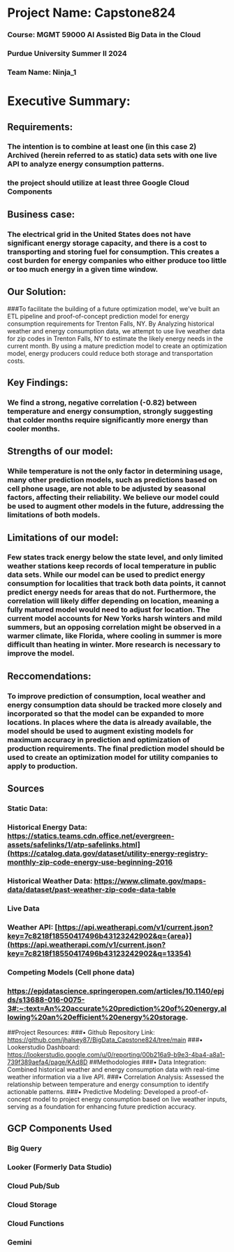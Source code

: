 
# Project Name: Capstone824
### Course: MGMT 59000 AI Assisted Big Data in the Cloud
### Purdue University Summer II 2024
### Team Name: Ninja_1

# Executive Summary: 

## Requirements:
### The intention is to combine at least one (in this case 2) Archived (herein referred to as static) data sets with one live API to analyze energy consumption patterns. 
### the project should utilize at least three Google Cloud Components

## Business case:
### The electrical grid in the United States does not have significant energy storage capacity, and there is a cost to transporting and storing fuel for consumption. This creates a cost burden for energy companies who either produce too little or too much energy in a given time window. 

## Our Solution:
###To facilitate the building of a future optimization model, we've built an ETL pipeline and proof-of-concept prediction model for energy consumption requirements for Trenton Falls, NY. By Analyzing historical weather and energy consumption data, we attempt to use live weather data for zip codes in Trenton Falls, NY to estimate the likely energy needs in the current month. By using a mature prediction model to create an optimization model, energy producers could reduce both storage and transportation costs.

## Key Findings:
### We find a strong, negative correlation (-0.82) between temperature and energy consumption, strongly suggesting that colder months require significantly more energy than cooler months. 

## Strengths of our model: 
### While temperature is not the only factor in determining usage, many other prediction models, such as predictions based on cell phone usage, are not able to be adjusted by seasonal factors, affecting their reliability. We believe our model could be used to augment other models in the future, addressing the limitations of both models.


## Limitations of our model: 
### Few states track energy below the state level, and only limited weather stations keep records of local temperature in public data sets. While our model can be used to predict energy consumption for localities that track both data points, it cannot predict energy needs for areas that do not. Furthermore, the correlation will likely differ depending on location, meaning a fully matured model would need to adjust for location. The current model accounts for New Yorks harsh winters and mild summers, but an opposing correlation might be observed in a warmer climate, like Florida, where cooling in summer is more difficult than heating in winter. More research is necessary to improve the model.

## Reccomendations: 
### To improve prediction of consumption, local weather and energy consumption data should be tracked more closely and incorporated so that the model can be expanded to more locations. In places where the data is already available, the model should be used to augment existing models for maximum accuracy in prediction and optimization of production requirements. The final prediction model should be used to create an optimization model for utility companies to apply to production.

## Sources
### Static Data:
### Historical Energy Data: https://statics.teams.cdn.office.net/evergreen-assets/safelinks/1/atp-safelinks.html](https://catalog.data.gov/dataset/utility-energy-registry-monthly-zip-code-energy-use-beginning-2016
### Historical Weather Data: https://www.climate.gov/maps-data/dataset/past-weather-zip-code-data-table

### Live Data
### Weather API: [https://api.weatherapi.com/v1/current.json?key=7c8218f18550417496b43123242902&q={area}](https://api.weatherapi.com/v1/current.json?key=7c8218f18550417496b43123242902&q=13354)

### Competing Models (Cell phone data)
### https://epjdatascience.springeropen.com/articles/10.1140/epjds/s13688-016-0075-3#:~:text=An%20accurate%20prediction%20of%20energy,allowing%20an%20efficient%20energy%20storage.

##Project Resources: 
###•	Github Repository Link: https://github.com/jhalsey87/BigData_Capstone824/tree/main 
###•	Lookerstudio Dashboard: https://lookerstudio.google.com/u/0/reporting/00b216a9-b9e3-4ba4-a8a1-739f389aefa4/page/KAd8D 
##Methodologies 
###•	Data Integration: Combined historical weather and energy consumption data with real-time weather information via a live API. 
###•	Correlation Analysis: Assessed the relationship between temperature and energy consumption to identify actionable patterns. 
###•	Predictive Modeling: Developed a proof-of-concept model to project energy consumption based on live weather inputs, serving as a foundation for enhancing future prediction accuracy. 

## GCP Components Used
### Big Query
### Looker (Formerly Data Studio)
### Cloud Pub/Sub
### Cloud Storage
### Cloud Functions
### Gemini

